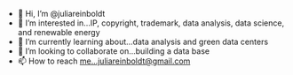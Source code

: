 - 👋 Hi, I’m @juliareinboldt
- 👀 I’m interested in...IP, copyright, trademark, data analysis, data science, and renewable energy
- 🌱 I’m currently learning about...data analysis and green data centers 
- 💞️ I’m looking to collaborate on...building a data base
- 📫 How to reach me...juliareinboldt@gmail.com

<!---
juliareinboldt/juliareinboldt is a ✨ special ✨ repository because its `README.md` (this file) appears on your GitHub profile.
You can click the Preview link to take a look at your changes.
--->
